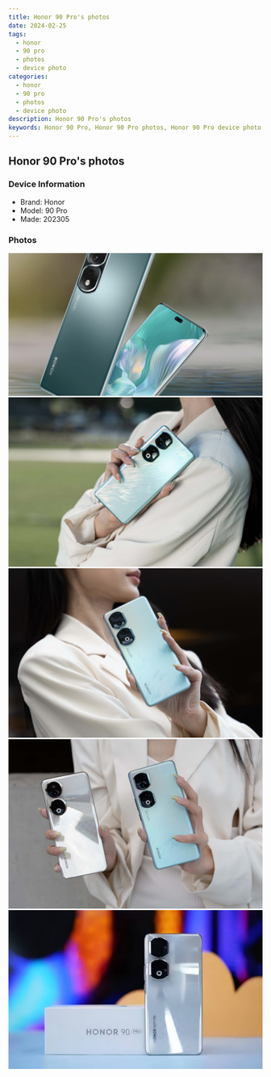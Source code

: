 ```yaml
---
title: Honor 90 Pro's photos
date: 2024-02-25
tags: 
  - honor
  - 90 pro
  - photos
  - device photo
categories: 
  - honor
  - 90 pro
  - photos
  - device photo
description: Honor 90 Pro's photos
keywords: Honor 90 Pro, Honor 90 Pro photos, Honor 90 Pro device photo
---
```


## Honor 90 Pro's photos

### Device Information

- Brand: Honor
- Model: 90 Pro
- Made: 202305

### Photos

![/images/best-assets/devices/honor/honor-90-pro/1.jpg](/images/best-assets/devices/honor/honor-90-pro/1.jpg)
![/images/best-assets/devices/honor/honor-90-pro/2.jpg](/images/best-assets/devices/honor/honor-90-pro/2.jpg)
![/images/best-assets/devices/honor/honor-90-pro/3.jpg](/images/best-assets/devices/honor/honor-90-pro/3.jpg)
![/images/best-assets/devices/honor/honor-90-pro/4.jpg](/images/best-assets/devices/honor/honor-90-pro/4.jpg)
![/images/best-assets/devices/honor/honor-90-pro/5.jpg](/images/best-assets/devices/honor/honor-90-pro/5.jpg)
